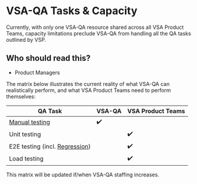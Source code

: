 # VSA-QA Tasks & Capacity

Currently, with only one VSA-QA resource shared across all VSA Product Teams, capacity limitations preclude VSA-QA from handling all the QA tasks outlined by VSP.

## Who should read this?

- Product Managers

The matrix below illustrates the current reality of what VSA-QA can realistically perform, and what VSA Product Teams need to perform themselves:

| QA Task | VSA-QA | VSA Product Teams |
| ------- | ------ | ----------------- |
| [Manual testing](vsa-qa-process.md) | :heavy_check_mark: | |
| Unit testing | | :heavy_check_mark: |
| E2E testing (incl. [Regression](vsa-qa-regression.md)) | | :heavy_check_mark: |
| Load testing | | :heavy_check_mark: |

This matrix will be updated if/when VSA-QA staffing increases.

